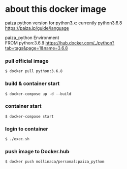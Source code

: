 
# about this docker image

paiza python version for python3.x: currently python3.6.8
https://paiza.jp/guide/language

paiza_python Environment  
FROM python:3.6.8
https://hub.docker.com/_/python?tab=tags&page=1&name=3.6.8  

### pull official image

```
$ docker pull python:3.6.8
```

### build & container start

```
$ docker-compose up -d --build
```


### container start

```
$ docker-compose start
```

### login to container

```
$ ./exec.sh
```

### push image to Docker.hub

```
$ docker push mollinaca/personal:paiza_python
```
